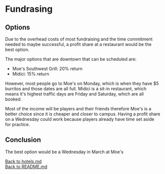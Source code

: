 # Fundrasing

## Options

Due to the overhead costs of most fundraising and the time commitment needed to maybe successful, a profit share at a restaurant would be the best option.

The major options that are downtown that can be scheduled are:

* Moe's Southwest Grill: 20% return
* Midici: 15% return

However, most people go to Moe's on Monday, which is when they have $5 burritos and those dates are all full. Midici is a sit-in restaurant, which means it's highest traffic days are Friday and Saturday, which are all booked. 

Most of the income will be players and their friends therefore Moe's is a better choice since it is cheaper and closer to campus. Having a profit share on a Wednesday could work because players already have time set aside for practice.

## Conclusion

The best option would be a Wednesday in March at Moe's

[Back to hotels.md](hotels.md)  
[Back to README.md](README.md)
